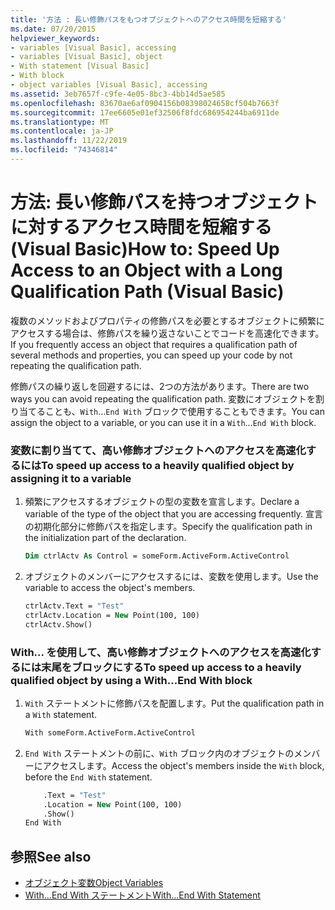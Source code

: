 ```yaml
---
title: '方法 : 長い修飾パスをもつオブジェクトへのアクセス時間を短縮する'
ms.date: 07/20/2015
helpviewer_keywords:
- variables [Visual Basic], accessing
- variables [Visual Basic], object
- With statement [Visual Basic]
- With block
- object variables [Visual Basic], accessing
ms.assetid: 3eb7657f-c9fe-4e05-8bc3-4bb14d5ae585
ms.openlocfilehash: 83670ae6af0904156b08398024658cf504b7663f
ms.sourcegitcommit: 17ee6605e01ef32506f8fdc686954244ba6911de
ms.translationtype: MT
ms.contentlocale: ja-JP
ms.lasthandoff: 11/22/2019
ms.locfileid: "74346814"
---
```

# <a name="how-to-speed-up-access-to-an-object-with-a-long-qualification-path-visual-basic"></a><span data-ttu-id="36388-102">方法: 長い修飾パスを持つオブジェクトに対するアクセス時間を短縮する (Visual Basic)</span><span class="sxs-lookup"><span data-stu-id="36388-102">How to: Speed Up Access to an Object with a Long Qualification Path (Visual Basic)</span></span>

<span data-ttu-id="36388-103">複数のメソッドおよびプロパティの修飾パスを必要とするオブジェクトに頻繁にアクセスする場合は、修飾パスを繰り返さないことでコードを高速化できます。</span><span class="sxs-lookup"><span data-stu-id="36388-103">If you frequently access an object that requires a qualification path of several methods and properties, you can speed up your code by not repeating the qualification path.</span></span>

<span data-ttu-id="36388-104">修飾パスの繰り返しを回避するには、2つの方法があります。</span><span class="sxs-lookup"><span data-stu-id="36388-104">There are two ways you can avoid repeating the qualification path.</span></span> <span data-ttu-id="36388-105">変数にオブジェクトを割り当てることも、`With`...`End With` ブロックで使用することもできます。</span><span class="sxs-lookup"><span data-stu-id="36388-105">You can assign the object to a variable, or you can use it in a `With`...`End With` block.</span></span>

### <a name="to-speed-up-access-to-a-heavily-qualified-object-by-assigning-it-to-a-variable"></a><span data-ttu-id="36388-106">変数に割り当てて、高い修飾オブジェクトへのアクセスを高速化するには</span><span class="sxs-lookup"><span data-stu-id="36388-106">To speed up access to a heavily qualified object by assigning it to a variable</span></span>

1. <span data-ttu-id="36388-107">頻繁にアクセスするオブジェクトの型の変数を宣言します。</span><span class="sxs-lookup"><span data-stu-id="36388-107">Declare a variable of the type of the object that you are accessing frequently.</span></span> <span data-ttu-id="36388-108">宣言の初期化部分に修飾パスを指定します。</span><span class="sxs-lookup"><span data-stu-id="36388-108">Specify the qualification path in the initialization part of the declaration.</span></span>

    ```vb
    Dim ctrlActv As Control = someForm.ActiveForm.ActiveControl
    ```

2. <span data-ttu-id="36388-109">オブジェクトのメンバーにアクセスするには、変数を使用します。</span><span class="sxs-lookup"><span data-stu-id="36388-109">Use the variable to access the object's members.</span></span>

    ```vb
    ctrlActv.Text = "Test"
    ctrlActv.Location = New Point(100, 100)
    ctrlActv.Show()
    ```

### <a name="to-speed-up-access-to-a-heavily-qualified-object-by-using-a-withend-with-block"></a><span data-ttu-id="36388-110">With... を使用して、高い修飾オブジェクトへのアクセスを高速化するには末尾をブロックにする</span><span class="sxs-lookup"><span data-stu-id="36388-110">To speed up access to a heavily qualified object by using a With...End With block</span></span>

1. <span data-ttu-id="36388-111">`With` ステートメントに修飾パスを配置します。</span><span class="sxs-lookup"><span data-stu-id="36388-111">Put the qualification path in a `With` statement.</span></span>

    ```vb
    With someForm.ActiveForm.ActiveControl
    ```

2. <span data-ttu-id="36388-112">`End With` ステートメントの前に、`With` ブロック内のオブジェクトのメンバーにアクセスします。</span><span class="sxs-lookup"><span data-stu-id="36388-112">Access the object's members inside the `With` block, before the `End With` statement.</span></span>

    ```vb
        .Text = "Test"
        .Location = New Point(100, 100)
        .Show()
    End With
    ```

## <a name="see-also"></a><span data-ttu-id="36388-113">参照</span><span class="sxs-lookup"><span data-stu-id="36388-113">See also</span></span>

- [<span data-ttu-id="36388-114">オブジェクト変数</span><span class="sxs-lookup"><span data-stu-id="36388-114">Object Variables</span></span>](../../../../visual-basic/programming-guide/language-features/variables/object-variables.md)
- [<span data-ttu-id="36388-115">With...End With ステートメント</span><span class="sxs-lookup"><span data-stu-id="36388-115">With...End With Statement</span></span>](../../../../visual-basic/language-reference/statements/with-end-with-statement.md)
